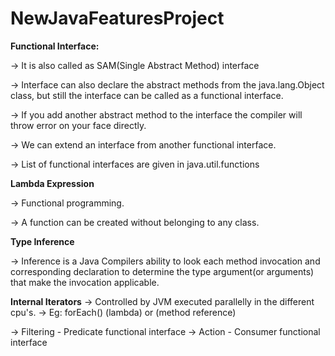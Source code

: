 # NewJavaFeaturesProject
**Functional Interface:**

-> It is also called as SAM(Single Abstract Method) interface

-> Interface can also declare the abstract methods from the java.lang.Object class, but still the interface can be called as a functional interface.

-> If you add another abstract method to the interface the compiler will throw error on your face directly.

-> We can extend an interface from another functional interface.

-> List of functional interfaces are given in java.util.functions


**Lambda Expression**

-> Functional programming. 

-> A function can be created without belonging to any class.


**Type Inference**

-> Inference is a Java Compilers ability to look each method invocation and corresponding declaration to determine the type argument(or arguments) that make the invocation applicable.

**Internal Iterators**
-> Controlled by JVM executed parallelly in the different cpu's.
-> Eg: forEach() (lambda) or (method reference)

-> Filtering - Predicate functional interface
-> Action - Consumer functional interface
         
